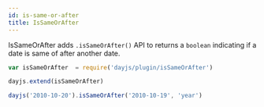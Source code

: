 ```yaml
---
id: is-same-or-after
title: IsSameOrAfter
---
```


IsSameOrAfter adds `.isSameOrAfter()` API to returns a `boolean` indicating if a date is same of after another date.

```javascript
var isSameOrAfter  = require('dayjs/plugin/isSameOrAfter')

dayjs.extend(isSameOrAfter)

dayjs('2010-10-20').isSameOrAfter('2010-10-19', 'year')
```
